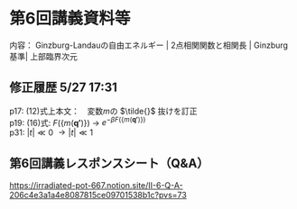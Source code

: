#  第6回講義資料等
内容： Ginzburg-Landauの自由エネルギー | 2点相関関数と相関長 | Ginzburg基準| 上部臨界次元

## 修正履歴 5/27 17:31
p17: (12)式上本文：　変数$m$の $\tilde{}$ 抜けを訂正 <br>
p19: (16)式: $F(\{m(\mathbf{q'})\})$ $\to$ $e^{-\beta F(\{m(\mathbf{q'}) \})}$ <br>
p31: $|t| \ll 0$ $\to |t| \ll 1$ <br>





## 第6回講義レスポンスシート（Q&A）
https://irradiated-pot-667.notion.site/II-6-Q-A-206c4e3a1a4e8087815ce09701538b1c?pvs=73
